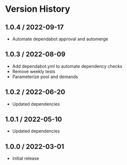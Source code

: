 # Version History

## 1.0.4 / 2022-09-17

- Automate dependabot approval and automerge

## 1.0.3 / 2022-08-09

- Add dependabot.yml to automate dependency checks
- Remove weekly tests
- Parameterize pool and demands

## 1.0.2 / 2022-06-20

- Updated dependencies

## 1.0.1 / 2022-05-10

- Updated dependencies

## 1.0.0 / 2022-03-01

- Initial release
